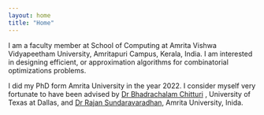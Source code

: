 ```yaml
---
layout: home
title: "Home"
---
```


I am a faculty member at School of Computing at Amrita Vishwa Vidyapeetham University, Amritapuri Campus, Kerala, India. I am interested in designing efficient, or approximation algorithms  for combinatorial optimizations problems.

I did my PhD form Amrita University in the year 2022. I consider myself very fortunate to have been advised by <a href="https://personal.utdallas.edu/~chalam/">Dr Bhadrachalam Chitturi</a>  , University of Texas at Dallas, and <a href="https://www.amrita.edu/faculty/rajans/">Dr Rajan Sundaravaradhan</a>, Amrita University, Inida. 

